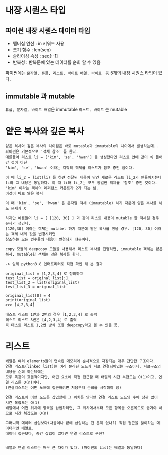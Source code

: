 # 내장 시퀀스 타입

## 파이썬 내장 시퀀스 데이터 타입
* 멤버십 연산 : in 키워드 사용
* 크기 함수 : len(seq)
* 슬라이싱 속성 : seq[:-1]
* 반복성 : 반복문에 있는 데이터를 순회 할 수 있음

파이썬에는 `문자열, 튜플, 리스트, 바이트 배열, 바이트 ` 등 5개의 내장 시퀀스 타입이 있다.

## immutable 과 mutable

` 튜플, 문자열, 바이트 배열 `은 immutable 
` 리스트, 바이트 ` 는 mutable

# 얕은 복사와 깊은 복사

    얕은 복사와 깊은 복사의 차이점은 바로 mutable과 immutable의 차이에서 발생하는데..
    파이썬은 기본적으로 '객체 참조' 를 한다.
    예를들어 리스트 li = ['kim', 'se', 'hwan'] 을 생성했다면 리스트 안에 값이 쏙 들어 간 것이 아닌
    'kim', 'se', 'hwan' 이라는 각각의 객체를 리스트가 참조 중인 셈이다.

    이 때 li_2 = list(li) 를 하먄 전달된 내용이 담긴 새로운 리스트 li_2가 만들어지는데 
    li와 그 내용은 동일하다. 이 때 li와 li_2는 모두 동일한 객체를 '참조' 중인 것이다.
    'kim' 이라는 객체의 레퍼런스 카운트가 2가 되는 셈.
    이것이 바로 얕은 복사

    이 때 'kim', 'se', 'hwan' 은 문자열 객체 (immutable) 하기 때문에 얕은 복사를 해도 문제가 X

    하지만 예를들어 li = [ [120, 30] ] 과 같이 리스트 내용이 mutable 한 객체일 경우 문제가 생긴다.
    [120,30] 이라는 객체는 mutabel 하기 때문에 얕은 복사를 했을 경우. [120, 30] 이라는 객체 내의 값을 변경시키면 
    참조하는 모든 변수들의 내용이 변경되기 떄문이다. 

    copy 모듈의 deepcopy 모듈을 사용해서 리스트 복사를 진행하면, immutable 객체는 얕은복사, mutable한 객체는 깊은 복사를 한다.

    -> 실제 python3.8 인터프리터로 직접 확인 해 본 결과

    original_list = [1,2,3,4] 로 정의하고
    test_list = original_list[:]
    test_list_2 = list(original_list)
    test_list_3 = original_list

    original_list[0] = 4 
    print(original_list)
    >>> [4,2,3,4]

    테스트 리스트 1번과 2번의 경우 [1,2,3,4] 로 출력
    테스트 리스트 3번은 [4,2,3,4] 로 출력 
    즉 테스트 리스트 1,2번 방식 또한 deepcopy라고 볼 수 있을 듯.

# 리스트

    베열은 여러 elements들이 연속된 메모리에 순차적으로 저장되는 매우 간단한 구조이다.
    연결 리스트(linked list)는 여러 분리된 노드가 서로 연결되어있는 구조이다. 자료구조의 내용을 순회 하는데에는
    모두 똑같이 효율적이지만, 어떤 요소에 직접 접근할 때 배열의 시간 복잡도는 O(1)이고, 연결 리스튼 O(n)이다.
    (연결리스트는 어떤 노드에 접근하려면 처음부터 순회를 시작해야 함)

    연결 리스트에 어떤 노드를 삽입할때 그 위치를 안다면 연결 리스트 노드의 수에 상관 없이 시간 복잡도는 O(1)
    배열에서 어떤 위치에 항목을 삽입하려면, 그 위치에서부터 모든 항목을 오른쪽으로 옮겨야 하므로 시간 복잡도는 O(n)
    
    그러니까 데이터 삽입보다(처음이나 끝에 삽입하는 건 문제 없나?) 직접 접근을 많이하는 데이터라면 배열로.
    데이터 접근보다, 중간 삽입이 많다면 연결 리스트로 구현?


    배열과 연결 리스트는 매우 큰 차이가 있다. (파이썬의 List는 배열과 동일하다)